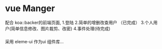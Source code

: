 # vue Manger
配合 koa::backer的前端页面,
1.登陆
2.简单的增删改查用户 （已完成）
3.个人用户(简单信息修改、图片裁剪、改密)
4.事件处理(待完成)
>>>>
###
采用 eleme-ui 作为ui 组件库...